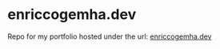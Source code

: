 # enriccogemha.dev
Repo for my portfolio hosted under the url: [enriccogemha.dev](enriccogemha.dev)
